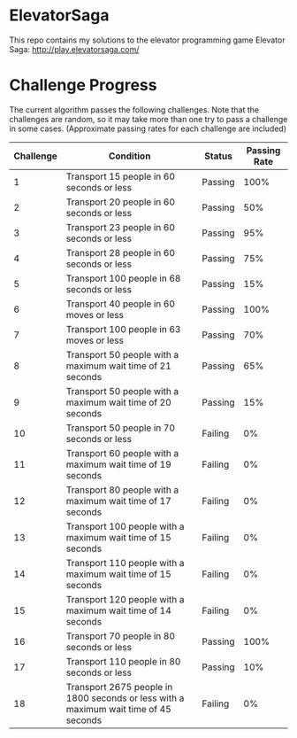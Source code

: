 # ElevatorSaga
This repo contains my solutions to the elevator programming game Elevator Saga: http://play.elevatorsaga.com/

# Challenge Progress
The current algorithm passes the following challenges. Note that the challenges are random, so it may take more than one try to pass a challenge in some cases. (Approximate passing rates for each challenge are included)

| Challenge | Condition | Status | Passing Rate |
|---|---|---|---|
| 1 | Transport 15 people in 60 seconds or less | Passing | 100% |
| 2 | Transport 20 people in 60 seconds or less | Passing | 50% |
| 3 | Transport 23 people in 60 seconds or less | Passing | 95% |
| 4 | Transport 28 people in 60 seconds or less | Passing | 75% |
| 5 | Transport 100 people in 68 seconds or less | Passing | 15% |
| 6 | Transport 40 people in 60 moves or less | Passing | 100% |
| 7 | Transport 100 people in 63 moves or less | Passing | 70% |
| 8 | Transport 50 people with a maximum wait time of 21 seconds | Passing | 65% |
| 9 | Transport 50 people with a maximum wait time of 20 seconds | Passing | 15% |
| 10 | Transport 50 people in 70 seconds or less | Failing | 0% |
| 11 | Transport 60 people with a maximum wait time of 19 seconds | Failing | 0% |
| 12 | Transport 80 people with a maximum wait time of 17 seconds | Failing | 0% |
| 13 | Transport 100 people with a maximum wait time of 15 seconds | Failing | 0% |
| 14 | Transport 110 people with a maximum wait time of 15 seconds | Failing | 0% |
| 15 | Transport 120 people with a maximum wait time of 14 seconds | Failing | 0% |
| 16 | Transport 70 people in 80 seconds or less | Passing | 100% |
| 17 | Transport 110 people in 80 seconds or less | Passing | 10% |
| 18 | Transport 2675 people in 1800 seconds or less with a maximum wait time of 45 seconds | Failing | 0% |
